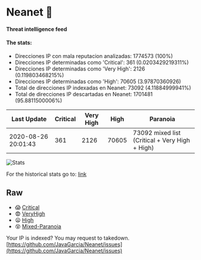 # Neanet :hocho:
#### Threat intelligence feed
#### The stats:

- Direcciones IP con mala reputacion analizadas: 1774573 (100%)
- Direcciones IP determinadas como 'Critical':  361 (0.0203429219311%)
- Direcciones IP determinadas como 'Very High':  2126 (0.119803468215%)
- Direcciones IP determinadas como 'High':  70605 (3.97870360926)
- Total de direcciones IP indexadas en Neanet:  73092 (4.11884999941%)
- Total de direcciones IP descartadas en Neanet:  1701481 (95.8811500006%)

| Last Update | Critical | Very High | High | Paranoia |
| --- | --- | --- | --- | --- |
| 2020-08-26 20:01:43 | 361 | 2126 | 70605 | 73092 mixed list (Critical + Very High + High)|

![Stats](https://docs.google.com/spreadsheets/d/e/2PACX-1vSnaNMIXVabIpDJjufMlzH7poXnshF3mgd8Is1g9ytUEzVsP5my4Trn8f-xkoLLQ38xpL3HtmUexLo6/pubchart?oid=501124687&format=image)

For the historical stats go to: [link](/stats.csv)
## Raw
- :scream: [Critical](https://raw.githubusercontent.com/JavaGarcia/Neanet/master/blacklists/neanet_critical.txt)
- :fearful: [VeryHigh](https://raw.githubusercontent.com/JavaGarcia/Neanet/master/blacklists/neanet_veryHigh.txtt)
- :frowning: [High](https://raw.githubusercontent.com/JavaGarcia/Neanet/master/blacklists/neanet_high.txt)
- :dizzy_face: [Mixed-Paranoia](https://raw.githubusercontent.com/JavaGarcia/Neanet/master/blacklists/neanet_all.txt)


Your IP is indexed? You may request to takedown. [https://github.com/JavaGarcia/Neanet/issues](https://github.com/JavaGarcia/Neanet/issues)



















































































































































































































































































































































































































































































